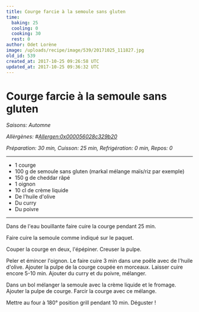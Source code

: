 ```yaml
---
title: Courge farcie à la semoule sans gluten
time:
  baking: 25
  cooling: 0
  cooking: 30
  rest: 0
author: Odet Lorène
image: /uploads/recipe/image/539/20171025_111827.jpg
old_id: 539
created_at: 2017-10-25 09:26:58 UTC
updated_at: 2017-10-25 09:36:32 UTC
---
```


# Courge farcie à la semoule sans gluten

_Saisons: Automne_

_Allèrgènes: #<Allergen:0x000056028c329b20>_

_Préparation: 30 min, Cuisson: 25 min, Refrigération: 0 min, Repos: 0_

---

- 1 courge
- 100 g de semoule sans gluten (markal mélange maïs/riz par exemple)
- 150 g de cheddar râpé
- 1 oignon
- 10 cl de crème liquide
- De l'huile d'olive
- Du curry
- Du poivre

---

Dans de l'eau bouillante faire cuire la courge pendant 25 min.

Faire cuire la semoule comme indiqué sur le paquet.

Couper la courge en deux, l'épépiner. Creuser la pulpe.

Peler et émincer l'oignon. Le faire cuire 3 min dans une poêle avec de l'huile d'olive. Ajouter la pulpe de la courge coupée en morceaux. Laisser cuire encore 5-10 min. Ajouter du curry et du poivre, mélanger.

Dans un bol mélanger la semoule avec la crème liquide et le fromage. Ajouter la pulpe de courge. Farcir la courge avec ce mélange.

Mettre au four à 180° position grill pendant 10 min. Déguster !
